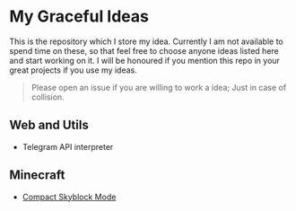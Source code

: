 # My Graceful Ideas

This is the repository which I store my idea. Currently I am not available to spend time on these, so that feel free to choose anyone ideas listed here and start working on it. I will be honoured if you mention this repo in your great projects if you use my ideas.

> Please open an issue if you are willing to work a idea; Just in case of collision.

## Web and Utils
* Telegram API interpreter

## Minecraft
* [Compact Skyblock Mode](https://github.com/alirezaopmc/ideas/blob/main/minecraft/compact-skyblock.md)
